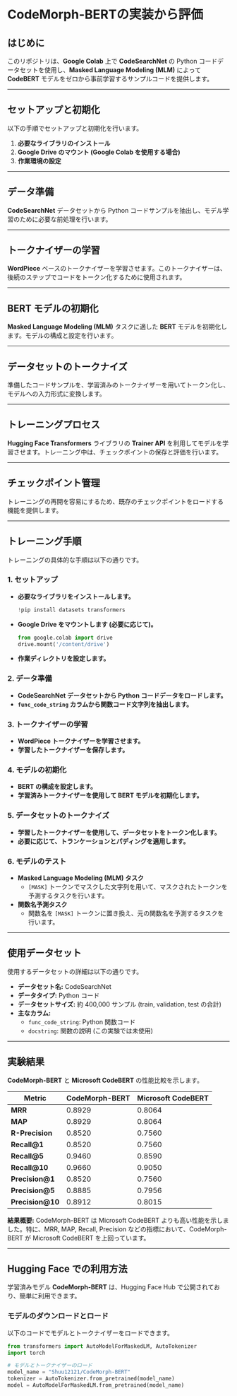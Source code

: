 # CodeMorph-BERTの実装から評価

## はじめに

このリポジトリは、**Google Colab** 上で **CodeSearchNet** の Python コードデータセットを使用し、**Masked Language Modeling (MLM)** によって **CodeBERT** モデルをゼロから事前学習するサンプルコードを提供します。

---

## セットアップと初期化

以下の手順でセットアップと初期化を行います。

1.  **必要なライブラリのインストール**
2.  **Google Drive のマウント (Google Colab を使用する場合)**
3.  **作業環境の設定**

---

## データ準備

**CodeSearchNet** データセットから Python コードサンプルを抽出し、モデル学習のために必要な前処理を行います。

---

## トークナイザーの学習

**WordPiece** ベースのトークナイザーを学習させます。このトークナイザーは、後続のステップでコードをトークン化するために使用されます。

---

## BERT モデルの初期化

**Masked Language Modeling (MLM)** タスクに適した **BERT** モデルを初期化します。モデルの構成と設定を行います。

---

## データセットのトークナイズ

準備したコードサンプルを、学習済みのトークナイザーを用いてトークン化し、モデルへの入力形式に変換します。

---

## トレーニングプロセス

**Hugging Face Transformers** ライブラリの **Trainer API** を利用してモデルを学習させます。トレーニング中は、チェックポイントの保存と評価を行います。

---

## チェックポイント管理

トレーニングの再開を容易にするため、既存のチェックポイントをロードする機能を提供します。

---

## トレーニング手順

トレーニングの具体的な手順は以下の通りです。

### 1. セットアップ

*   **必要なライブラリをインストールします。**

    ```python
    !pip install datasets transformers
    ```

*   **Google Drive をマウントします (必要に応じて)。**

    ```python
    from google.colab import drive
    drive.mount('/content/drive')
    ```

*   **作業ディレクトリを設定します。**

### 2. データ準備

*   **CodeSearchNet データセットから Python コードデータをロードします。**
*   **`func_code_string` カラムから関数コード文字列を抽出します。**

### 3. トークナイザーの学習

*   **WordPiece トークナイザーを学習させます。**
*   **学習したトークナイザーを保存します。**

### 4. モデルの初期化

*   **BERT の構成を設定します。**
*   **学習済みトークナイザーを使用して BERT モデルを初期化します。**

### 5. データセットのトークナイズ

*   **学習したトークナイザーを使用して、データセットをトークン化します。**
*   **必要に応じて、トランケーションとパディングを適用します。**

### 6. モデルのテスト

*   **Masked Language Modeling (MLM) タスク**
    *   `[MASK]` トークンでマスクした文字列を用いて、マスクされたトークンを予測するタスクを行います。
*   **関数名予測タスク**
    *   関数名を `[MASK]` トークンに置き換え、元の関数名を予測するタスクを行います。

---

## 使用データセット

使用するデータセットの詳細は以下の通りです。

*   **データセット名:** CodeSearchNet
*   **データタイプ:** Python コード
*   **データセットサイズ:** 約 400,000 サンプル (train, validation, test の合計)
*   **主なカラム:**
    *   `func_code_string`: Python 関数コード
    *   `docstring`: 関数の説明 (この実験では未使用)

---

## 実験結果

**CodeMorph-BERT** と **Microsoft CodeBERT** の性能比較を示します。

| Metric            | CodeMorph-BERT | Microsoft CodeBERT |
| ----------------- | -------------- | ------------------ |
| **MRR**             | 0.8929         | 0.8064             |
| **MAP**             | 0.8929         | 0.8064             |
| **R-Precision**     | 0.8520         | 0.7560             |
| **Recall@1**        | 0.8520         | 0.7560             |
| **Recall@5**        | 0.9460         | 0.8590             |
| **Recall@10**       | 0.9660         | 0.9050             |
| **Precision@1**     | 0.8520         | 0.7560             |
| **Precision@5**     | 0.8885         | 0.7956             |
| **Precision@10**    | 0.8912         | 0.8015             |

**結果概要:**  CodeMorph-BERT は Microsoft CodeBERT よりも高い性能を示しました。特に、MRR, MAP, Recall, Precision などの指標において、CodeMorph-BERT が Microsoft CodeBERT を上回っています。

---

## Hugging Face での利用方法

学習済みモデル **CodeMorph-BERT** は、Hugging Face Hub で公開されており、簡単に利用できます。

### モデルのダウンロードとロード

以下のコードでモデルとトークナイザーをロードできます。

```python
from transformers import AutoModelForMaskedLM, AutoTokenizer
import torch

# モデルとトークナイザーのロード
model_name = "Shuu12121/CodeMorph-BERT"
tokenizer = AutoTokenizer.from_pretrained(model_name)
model = AutoModelForMaskedLM.from_pretrained(model_name)
